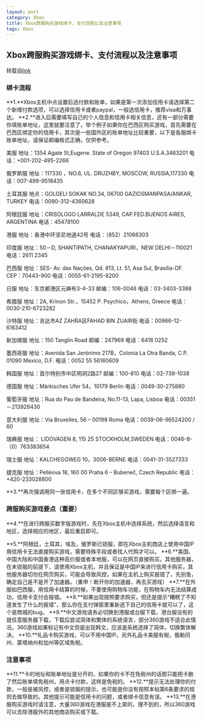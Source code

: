 ```yaml
---
layout: post
category: Xbox
title: Xbox跨服购买游戏绑卡、支付流程以及注意事项
tags: Xbox
---
```


## Xbox跨服购买游戏绑卡、支付流程以及注意事项

转载自[link](https://bbs.a9vg.com/thread-8752673-1-1.html)



### **绑卡流程**

**1.**Xbox主机中点设置后选付款和账单，如果是第一次添加信用卡请选择第二个新增付款选项，可以选择信用卡或者paypal，一般选信用卡，推荐visa和万事达。
**2.**进入后需要填写自己的个人信息和信用卡相关信息，还有一部分需要你填账单地址，这里就要注意了，举个例子如果你在巴西区购买游戏，首先需要在巴西区绑定你的信用卡，其次是一些国外区的账单地址比较重要，以下是各服绑卡账单地址，请保证邮编格式正确，仅供参考。

美服
地址：1354 Agate St,Eugene. State of Oregon 97403 U.S.A.3463201
电话：+001-202-495-2266

俄罗斯服
地址：117330 ，NO.6, UL. DRUZHBY, MOSCOW, RUSSIA,117330
电话：007-499-9518435

土耳其服
地点：GOLGELI SOKAK NO.34, 06700 GAZIOSMANPASA/ANKAR, TURKEY
电话：0090-312-4360628

阿根廷服
地址：CRISOLOGO LARRALDE 5349, CAP.FED.BUENOS AIRES, ARGENTINA
电话：45478100

港服
地址：香港中环坚尼地道42号
电话：（852）21066303

印度服
地址：50－D, SHANTIPATH, CHANAKYAPURI，NEW DELHI－110021
电话：2611 2345

巴西服
地址：SES- Av. das Nações, Qd. 813, Lt. 51, Asa Sul, Brasília-DF. CEP：70443-900
电话：0055-61-2195-8200

日服
地址：东京都港区元麻布3-4-33
邮编：106-0046
电话：03-3403-3388

希腊服
地址：2A, Krinon Str.，15452 P. Psychico，Athens, Greece
电话：0030-210-6723282

沙特服
地址：吉达市AZ ZAHRA区FAHAD BIN ZUAIR街
电话：00966-12-6163412

新加坡服
地址：150 Tanglin Road
邮编：247969
电话：6418 0252

墨西哥服
地址：Avenida San Jerónimo 217B，Colonia La Otra Banda, C.P. 01090 Mexico, D.F.
电话：0052 55 56160609

韩国服
地址：首尔特别市中区明洞2路27
邮编：100-810
电话：02-738-1038

德国服
地址：Märkisches Ufer 54，10179 Berlin
电话：0049-30-275880

葡萄牙服
地址：Rua do Pau de Bandeira, No.11-13, Lapa, Lisboa
电话：00351－213928430

意大利服
地址：Via Bruxelles, 56 – 00198 Roma
电话：0039-06-96524200 / 60

瑞典服
地址： LIDOVAGEN 8, 115 25 STOCKHOLM,SWEDEN
电话：0046-8-（0）763383654

瑞士服
地址：KALCHEGGWEG 10，3006-BERNE
电话：0041-31-3527333

捷克服
地址：Pelléova 18, 160 00 Praha 6 – Bubeneč, Czech Republic
电话：+420-233028800

**3.**再次强调用同一张信用卡，在多个不同区够买游戏，需要每个区绑一遍。

### **跨服购买游戏要点（重要）**

**4.**在进行跨服买数字版游戏时，先在Xbox主机中选择系统，然后选择语言和地区，选择相应的地区，最后重启即可。

**5.**阿根廷，土耳其，埃及，俄罗斯已锁服，即在Xbox主机商店上使用中国IP用信用卡无法直接购买游戏，需要特殊手段或者找人代购才可以。
**6.**美国、中国大陆和中国香港这种高价服或者本地服，可以在网页直接购买。其他服务器，在未锁服的前提下，请使用Xbox主机，并且保证是中国IP来进行信用卡购买，其他服务器切勿在网页购买，可能会导致风控，如果在主机上购买报错了，先别急，确定自己是不是开了加速器。（重申！断开你的加速器，再去买游戏）
**7.**在外服如巴西服，用信用卡结算的时候，不要使用购物车功能，在购物车内无法结算成功，信用卡支付会报错。
**8.**如果出现按照要求购买，但还是提示“糟糕了不知道发生了什么的报错”，那么你在支付弹窗里重新选下自己的信用卡就可以了，这个是商城的bug。
**9.**中文游戏请务必切换到港服或台服下载，港台服没有的就任意服务器下载，下载后尝试简体和繁体的系统语言，部分360游戏不适合此情况。360游戏如果标记有中文但是出现韩文，应该是系统选择了简体，切换繁体解决。
**10.**礼品卡购买游戏，可以不用中国IP。另外礼品卡美服有税，俄勒冈州、蒙塔纳州和加州等区域免税。

### **注意事项**

**11.**卡的地址和账单地址是分开的，如果你的卡不在免税州的话那只能把卡删了然后账单填免税州，用点卡付款，这样是免税的。
**12.**提示无法处理你的付款，一般是被风控，或者是锁服的提示，也可能是你没有按照本帖第6条要求的规则去做导致的。其他提示可能是信用卡的问题，或者绑卡信息有误。
**13.**在港服购买游戏时请注意，大量360游戏在港服是不上架的，搜不到的，所以360游戏可以去除港服外的其他商店购买或下载。





